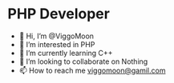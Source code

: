 # PHP Developer
- 👋 Hi, I’m @ViggoMoon
- 👀 I’m interested in PHP
- 🌱 I’m currently learning C++
- 💞️ I’m looking to collaborate on Nothing
- 📫 How to reach me viggomoon@gamil.com

<!---
ViggoMoon/ViggoMoon is a ✨ special ✨ repository because its `README.md` (this file) appears on your GitHub profile.
You can click the Preview link to take a look at your changes.
--->
